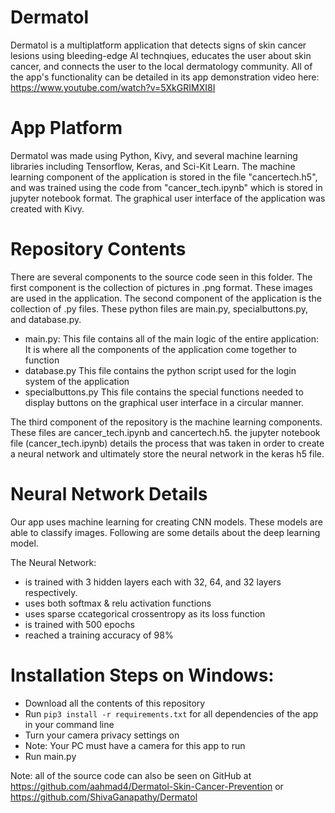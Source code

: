 # Dermatol
Dermatol is a multiplatform application that detects signs of skin cancer lesions using bleeding-edge AI technqiues, educates the user about skin cancer, and connects the user to the local dermatology community. All of the app's functionality can be detailed in  its app demonstration video here: https://www.youtube.com/watch?v=5XkGRIMXI8I

# App Platform
Dermatol was made using Python, Kivy, and several machine learning libraries including Tensorflow, Keras, and Sci-Kit Learn. The machine learning component of the application is stored in the file "cancertech.h5", and was trained using the code from "cancer_tech.ipynb" which is stored in jupyter notebook format. The graphical user interface of the application was created with Kivy.

# Repository Contents
There are several components to the source code seen in this folder. The first component is the collection of pictures in .png format. These images are used in the application. The second component of the application is the collection of .py files. These python files are main.py, specialbuttons.py, and database.py.
  * main.py:
    This file contains all of the main logic of the entire application: It is where all the components of the application come     together to function
  * database.py
    This file contains the python script used for the login system of the application
  * specialbuttons.py
    This file contains the special functions needed to display buttons on the graphical user interface in a circular manner.
  
The third component of the repository is the machine learning components. These files are cancer_tech.ipynb and cancertech.h5. the jupyter notebook file (cancer_tech.ipynb) details the process that was taken in order to create a neural network and ultimately store the neural network in the keras h5 file. 

# Neural Network Details
 Our app uses machine learning for creating CNN models. These models are able to classify images. Following are some details about the deep learning model.
 
 The Neural Network:
 * is trained with 3 hidden layers each with 32, 64, and 32 layers respectively.
 * uses both softmax & relu activation functions
 * uses sparse ccategorical crossentropy as its loss function
 * is trained with 500 epochs
 * reached a training accuracy of 98%
 
 
 # Installation Steps on Windows:
 * Download all the contents of this repository
 * Run ```pip3 install -r requirements.txt``` for all dependencies of the app in your command line
 * Turn your camera privacy settings on
 * Note: Your PC must have a camera for this app to run
 * Run main.py
 
 


Note: all of the source code can also be seen on GitHub at https://github.com/aahmad4/Dermatol-Skin-Cancer-Prevention or https://github.com/ShivaGanapathy/Dermatol 



